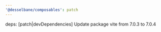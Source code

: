 ```yaml
---
'@desselbane/composables': patch
---
```


deps: [patch|devDependencies] Update package vite from 7.0.3 to 7.0.4
